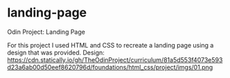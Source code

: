 # landing-page
Odin Project: Landing Page

For this project I used HTML and CSS to recreate a landing page using a design that was provided. Design: https://cdn.statically.io/gh/TheOdinProject/curriculum/81a5d553f4073e593d23a6ab00d50eef8620796d/foundations/html_css/project/imgs/01.png
